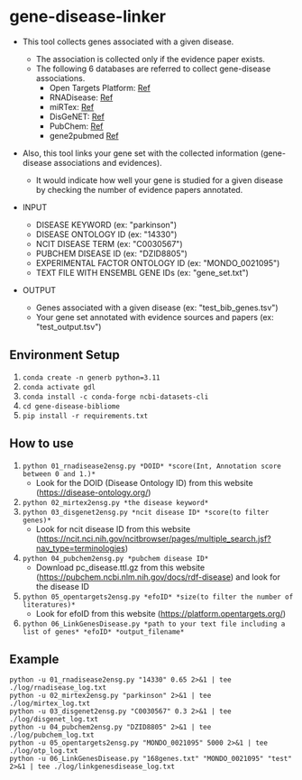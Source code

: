 # gene-disease-linker
- This tool collects genes associated with a given disease.
    - The association is collected only if the evidence paper exists.
    - The following 6 databases are referred to collect gene-disease associations.
        - Open Targets Platform: [Ref](https://doi.org/10.1093/nar/gkac1046)
        - RNADisease: [Ref](https://doi.org/10.1093/nar/gkac814)
        - miRTex: [Ref](https://doi.org/10.1371/journal.pcbi.1004391)
        - DisGeNET: [Ref](https://doi.org/10.1093/nar/gkw943)
        - PubChem: [Ref](https://ceur-ws.org/Vol-3415/paper-4.pdf)
        - gene2pubmed [Ref](https://ftp.ncbi.nlm.nih.gov/gene/DATA/)

- Also, this tool links your gene set with the collected information (gene-disease associations and evidences).
    - It would indicate how well your gene is studied for a given disease by checking the number of evidence papers annotated.

- INPUT
    - DISEASE KEYWORD (ex: "parkinson")
    - DISEASE ONTOLOGY ID (ex: "14330")
    - NCIT DISEASE TERM (ex: "C0030567")
    - PUBCHEM DISEASE ID (ex: "DZID8805")
    - EXPERIMENTAL FACTOR ONTOLOGY ID (ex: "MONDO_0021095")
    - TEXT FILE WITH ENSEMBL GENE IDs (ex: "gene_set.txt")

- OUTPUT
    - Genes associated with a given disease (ex: "test_bib_genes.tsv")
    - Your gene set annotated with evidence sources and papers (ex: "test_output.tsv")


## Environment Setup
1. `conda create -n generb python=3.11`
2. `conda activate gdl`
3. `conda install -c conda-forge ncbi-datasets-cli`
3. `cd gene-disease-bibliome`
4. `pip install -r requirements.txt`


## How to use
1. `python 01_rnadisease2ensg.py *DOID* *score(Int, Annotation score between 0 and 1.)*`
    - Look for the DOID (Disease Ontology ID) from this website (https://disease-ontology.org/)
2. `python 02_mirtex2ensg.py *the disease keyword*`
3. `python 03_disgenet2ensg.py *ncit disease ID* *score(to filter genes)*`
    - Look for ncit disease ID from this website (https://ncit.nci.nih.gov/ncitbrowser/pages/multiple_search.jsf?nav_type=terminologies)
4. `python 04_pubchem2ensg.py *pubchem disease ID*`
    - Download pc_disease.ttl.gz from this website (https://pubchem.ncbi.nlm.nih.gov/docs/rdf-disease) and look for the disease ID
5. `python 05_opentargets2ensg.py *efoID* *size(to filter the number of literatures)*`
    - Look for efoID from this website (https://platform.opentargets.org/)
6. `python 06_LinkGenesDisease.py *path to your text file including a list of genes* *efoID* *output_filename*`


## Example 
```
python -u 01_rnadisease2ensg.py "14330" 0.65 2>&1 | tee ./log/rnadisease_log.txt 
python -u 02_mirtex2ensg.py "parkinson" 2>&1 | tee ./log/mirtex_log.txt
python -u 03_disgenet2ensg.py "C0030567" 0.3 2>&1 | tee ./log/disgenet_log.txt
python -u 04_pubchem2ensg.py "DZID8805" 2>&1 | tee ./log/pubchem_log.txt
python -u 05_opentargets2ensg.py "MONDO_0021095" 5000 2>&1 | tee ./log/otp_log.txt
python -u 06_LinkGenesDisease.py "168genes.txt" "MONDO_0021095" "test" 2>&1 | tee ./log/linkgenesdisease_log.txt
```
